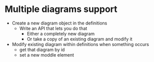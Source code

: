<!-- # Requirements paper

- [x] Load diagram from file
- [x] Save diagram as xml
- [x] Save diagram as svg
- [x] Import color picker (see experiments project) + css
- [ ] Basic language constructs
  - [x] Evidence Source
  - [x] Evidence Type
  - [ ] Evidence Store -->

# Multiple diagrams support

- Create a new diagram object in the definitions
  - Write an API that lets you do that
    - Either a completely new diagram
    - Or take a copy of an existing diagram and modify it
- Modify existing diagram within definitions when something occurs
  - get that diagram by id
  - set a new moddle element

